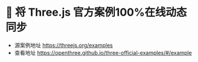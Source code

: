 # 💎 将 Three.js  官方案例100%在线动态同步

- 源案例地址 https://threejs.org/examples
- 查看地址 https://openthree.github.io/three-official-examples/#/example
